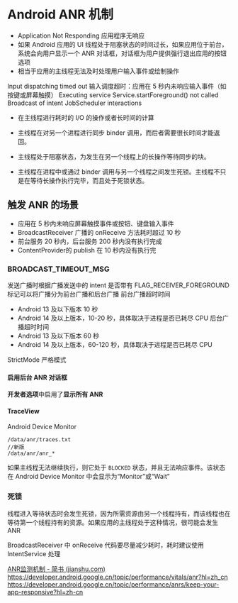# Android ANR 机制
- Application Not Responding 应用程序无响应
- 如果 Android 应用的 UI 线程处于阻塞状态的时间过长，如果应用位于前台，系统会向用户显示一个 ANR 对话框，对话框为用户提供强行退出应用的按钮选项
- 相当于应用的主线程无法及时处理用户输入事件或绘制操作



Input dispatching timed out 输入调度超时：应用在 5 秒内未响应输入事件（如按键或屏幕触摸）
Executing service
Service.startForeground() not called
Broadcast of intent
JobScheduler interactions


- 在主线程进行耗时的 I/O 的操作或者长时间的计算


- 主线程在对另一个进程进行同步 binder 调用，而后者需要很长时间才能返回。

- 主线程处于阻塞状态，为发生在另一个线程上的长操作等待同步的块。

- 主线程在进程中或通过 binder 调用与另一个线程之间发生死锁。主线程不只是在等待长操作执行完毕，而且处于死锁状态。






## 触发 ANR 的场景
- 应用在 5 秒内未响应屏幕触摸事件或按钮、键盘输入事件
- BroadcastReceiver 广播的 onReceive 方法耗时超过 10 秒
- 前台服务 20 秒内，后台服务 200 秒内没有执行完成
- ContentProvider的 publish 在 10 秒内没有执行完

### BROADCAST_TIMEOUT_MSG
发送广播时根据广播发送中的 intent 是否带有 FLAG_RECEIVER_FOREGROUND 标记可以将广播分为前台广播和后台广播
前台广播超时时间
- Android 13 及以下版本 10 秒
- Android 14 及以上版本，10-20 秒，具体取决于进程是否已耗尽 CPU
后台广播超时时间
- Android 13 及以下版本 60 秒
- Android 14 及以上版本，60-120 秒，具体取决于进程是否已耗尽 CPU

 



StrictMode 严格模式

#### 启用后台 ANR 对话框

**开发者选项**中启用了**显示所有 ANR** 



#### TraceView

Android Device Monitor



```
/data/anr/traces.txt
//新版
/data/anr/anr_*
```



如果主线程无法继续执行，则它处于 `BLOCKED` 状态，并且无法响应事件。该状态在 Android Device Monitor 中会显示为“Monitor”或“Wait”



### 死锁

线程进入等待状态时会发生死锁，因为所需资源由另一个线程持有，而该线程也在等待第一个线程持有的资源。如果应用的主线程处于这种情况，很可能会发生 ANR




 BroadcastReceiver 中 onReceive 代码要尽量减少耗时，耗时建议使用 IntentService 处理











[ANR监测机制 - 简书 (jianshu.com)](https://www.jianshu.com/p/ad1a84b6ec69)
https://developer.android.google.cn/topic/performance/vitals/anr?hl=zh_cn
https://developer.android.google.cn/topic/performance/anrs/keep-your-app-responsive?hl=zh-cn
